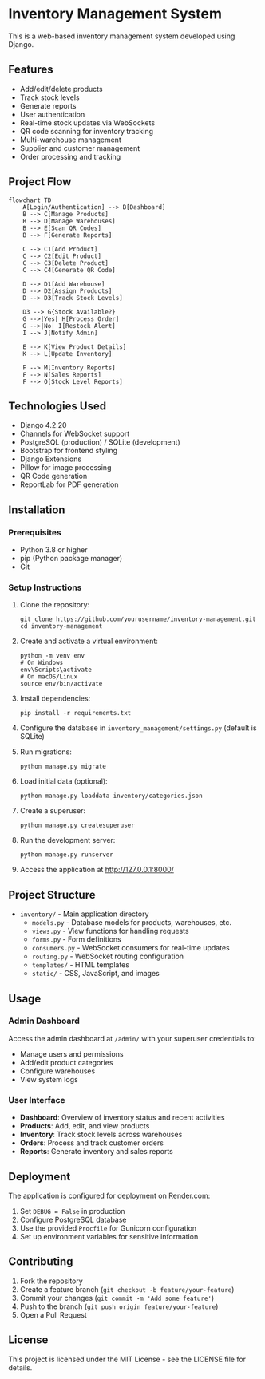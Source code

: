 # Inventory Management System

This is a web-based inventory management system developed using Django.

## Features

- Add/edit/delete products
- Track stock levels
- Generate reports
- User authentication
- Real-time stock updates via WebSockets
- QR code scanning for inventory tracking
- Multi-warehouse management
- Supplier and customer management
- Order processing and tracking

## Project Flow

```mermaid
flowchart TD
    A[Login/Authentication] --> B[Dashboard]
    B --> C[Manage Products]
    B --> D[Manage Warehouses]
    B --> E[Scan QR Codes]
    B --> F[Generate Reports]

    C --> C1[Add Product]
    C --> C2[Edit Product]
    C --> C3[Delete Product]
    C --> C4[Generate QR Code]

    D --> D1[Add Warehouse]
    D --> D2[Assign Products]
    D --> D3[Track Stock Levels]

    D3 --> G{Stock Available?}
    G -->|Yes| H[Process Order]
    G -->|No| I[Restock Alert]
    I --> J[Notify Admin]

    E --> K[View Product Details]
    K --> L[Update Inventory]

    F --> M[Inventory Reports]
    F --> N[Sales Reports]
    F --> O[Stock Level Reports]
```

## Technologies Used

- Django 4.2.20
- Channels for WebSocket support
- PostgreSQL (production) / SQLite (development)
- Bootstrap for frontend styling
- Django Extensions
- Pillow for image processing
- QR Code generation
- ReportLab for PDF generation

## Installation

### Prerequisites

- Python 3.8 or higher
- pip (Python package manager)
- Git

### Setup Instructions

1. Clone the repository:

   ```
   git clone https://github.com/yourusername/inventory-management.git
   cd inventory-management
   ```

2. Create and activate a virtual environment:

   ```
   python -m venv env
   # On Windows
   env\Scripts\activate
   # On macOS/Linux
   source env/bin/activate
   ```

3. Install dependencies:

   ```
   pip install -r requirements.txt
   ```

4. Configure the database in `inventory_management/settings.py` (default is SQLite)

5. Run migrations:

   ```
   python manage.py migrate
   ```

6. Load initial data (optional):

   ```
   python manage.py loaddata inventory/categories.json
   ```

7. Create a superuser:

   ```
   python manage.py createsuperuser
   ```

8. Run the development server:

   ```
   python manage.py runserver
   ```

9. Access the application at http://127.0.0.1:8000/

## Project Structure

- `inventory/` - Main application directory
  - `models.py` - Database models for products, warehouses, etc.
  - `views.py` - View functions for handling requests
  - `forms.py` - Form definitions
  - `consumers.py` - WebSocket consumers for real-time updates
  - `routing.py` - WebSocket routing configuration
  - `templates/` - HTML templates
  - `static/` - CSS, JavaScript, and images

## Usage

### Admin Dashboard

Access the admin dashboard at `/admin/` with your superuser credentials to:

- Manage users and permissions
- Add/edit product categories
- Configure warehouses
- View system logs

### User Interface

- **Dashboard**: Overview of inventory status and recent activities
- **Products**: Add, edit, and view products
- **Inventory**: Track stock levels across warehouses
- **Orders**: Process and track customer orders
- **Reports**: Generate inventory and sales reports

## Deployment

The application is configured for deployment on Render.com:

1. Set `DEBUG = False` in production
2. Configure PostgreSQL database
3. Use the provided `Procfile` for Gunicorn configuration
4. Set up environment variables for sensitive information

## Contributing

1. Fork the repository
2. Create a feature branch (`git checkout -b feature/your-feature`)
3. Commit your changes (`git commit -m 'Add some feature'`)
4. Push to the branch (`git push origin feature/your-feature`)
5. Open a Pull Request

## License

This project is licensed under the MIT License - see the LICENSE file for details.
